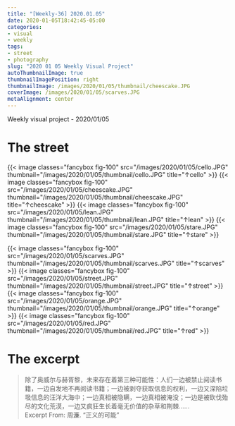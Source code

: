 ```yaml
---
title: "[Weekly-36] 2020.01.05"
date: 2020-01-05T18:42:45-05:00
categories:
- visual
- weekly
tags:
- street
- photography
slug: "2020 01 05 Weekly Visual Project"
autoThumbnailImage: true
thumbnailImagePosition: right
thumbnailImage: /images/2020/01/05/thumbnail/cheescake.JPG
coverImage: /images/2020/01/05/scarves.JPG
metaAlignment: center
---
```


Weekly visual project - 2020/01/05
<!--more-->
<!--toc-->

# The street
{{< image classes="fancybox fig-100" src="/images/2020/01/05/cello.JPG" thumbnail="/images/2020/01/05/thumbnail/cello.JPG" title="↑cello" >}}
{{< image classes="fancybox fig-100" src="/images/2020/01/05/cheescake.JPG" thumbnail="/images/2020/01/05/thumbnail/cheescake.JPG" title="↑cheescake" >}}
{{< image classes="fancybox fig-100" src="/images/2020/01/05/lean.JPG" thumbnail="/images/2020/01/05/thumbnail/lean.JPG" title="↑lean" >}}
{{< image classes="fancybox fig-100" src="/images/2020/01/05/stare.JPG" thumbnail="/images/2020/01/05/thumbnail/stare.JPG" title="↑stare" >}}

{{< image classes="fancybox fig-100" src="/images/2020/01/05/scarves.JPG" thumbnail="/images/2020/01/05/thumbnail/scarves.JPG" title="↑scarves" >}}
{{< image classes="fancybox fig-100" src="/images/2020/01/05/street.JPG" thumbnail="/images/2020/01/05/thumbnail/street.JPG" title="↑street" >}}
{{< image classes="fancybox fig-100" src="/images/2020/01/05/orange.JPG" thumbnail="/images/2020/01/05/thumbnail/orange.JPG" title="↑orange" >}}
{{< image classes="fancybox fig-100" src="/images/2020/01/05/red.JPG" thumbnail="/images/2020/01/05/thumbnail/red.JPG" title="↑red" >}}

# The excerpt
> 除了奥威尔与赫胥黎，未来存在着第三种可能性：人们一边被禁止阅读书籍，一边自发地不再阅读书籍；一边被剥夺获取信息的权利，一边又深陷垃圾信息的汪洋大海中；一边真相被隐瞒，一边真相被淹没；一边是被砍伐殆尽的文化荒漠，一边又疯狂生长着毫无价值的杂草和荆棘……   
Excerpt From: 周濂. “正义的可能”